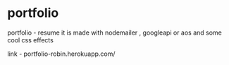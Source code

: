 # portfolio
portfolio - resume
it is made with nodemailer , googleapi or aos and some cool css effects

link - portfolio-robin.herokuapp.com/
